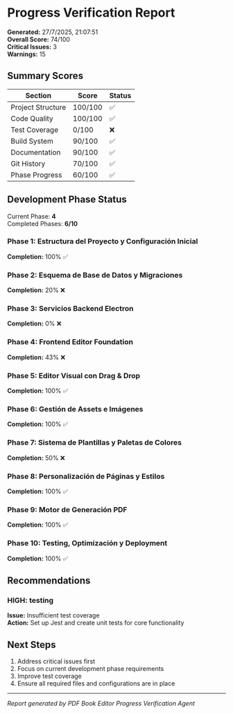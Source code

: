 # Progress Verification Report

**Generated:** 27/7/2025, 21:07:51  
**Overall Score:** 74/100  
**Critical Issues:** 3  
**Warnings:** 15

## Summary Scores

| Section | Score | Status |
|---------|-------|--------|
| Project Structure | 100/100 | ✅ |
| Code Quality | 100/100 | ✅ |
| Test Coverage | 0/100 | ❌ |
| Build System | 90/100 | ✅ |
| Documentation | 90/100 | ✅ |
| Git History | 70/100 | ✅ |
| Phase Progress | 60/100 | ✅ |

## Development Phase Status

Current Phase: **4**  
Completed Phases: **6/10**

### Phase 1: Estructura del Proyecto y Configuración Inicial
**Completion:** 100% ✅

### Phase 2: Esquema de Base de Datos y Migraciones
**Completion:** 20% ❌

### Phase 3: Servicios Backend Electron
**Completion:** 0% ❌

### Phase 4: Frontend Editor Foundation
**Completion:** 43% ❌

### Phase 5: Editor Visual con Drag & Drop
**Completion:** 100% ✅

### Phase 6: Gestión de Assets e Imágenes
**Completion:** 100% ✅

### Phase 7: Sistema de Plantillas y Paletas de Colores
**Completion:** 50% ❌

### Phase 8: Personalización de Páginas y Estilos
**Completion:** 100% ✅

### Phase 9: Motor de Generación PDF
**Completion:** 100% ✅

### Phase 10: Testing, Optimización y Deployment
**Completion:** 100% ✅


## Recommendations

### HIGH: testing
**Issue:** Insufficient test coverage  
**Action:** Set up Jest and create unit tests for core functionality


## Next Steps

1. Address critical issues first
2. Focus on current development phase requirements
3. Improve test coverage
4. Ensure all required files and configurations are in place

---
*Report generated by PDF Book Editor Progress Verification Agent*
